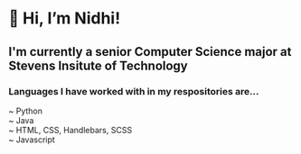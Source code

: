 <h1>👋 Hi, I’m Nidhi! </h1>

<h2>I'm currently a senior Computer Science major at Stevens Insitute of Technology</h2>
<h3> Languages I have worked with in my respositories are... </h3>
<p>
~ Python <br>
~ Java <br>
~ HTML, CSS, Handlebars, SCSS <br>
~ Javascript <br>
</p>
